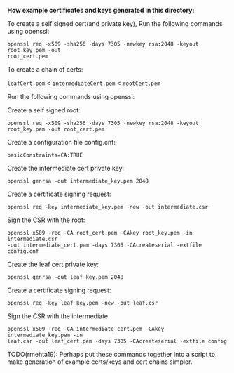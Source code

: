 **How example certificates and keys generated in this directory:**

To create a self signed cert(and private key), Run the following commands using openssl:
```
openssl req -x509 -sha256 -days 7305 -newkey rsa:2048 -keyout root_key.pem -out
root_cert.pem
```
To create a chain of certs:

```leafCert.pem``` < ```intermediateCert.pem``` < ```rootCert.pem```

Run the following commands using openssl:

Create a self signed root:
```
openssl req -x509 -sha256 -days 7305 -newkey rsa:2048 -keyout root_key.pem -out root_cert.pem
```
Create a configuration file config.cnf:
```
basicConstraints=CA:TRUE
```
Create the intermediate cert private key:
```
openssl genrsa -out intermediate_key.pem 2048
```
Create a certificate signing request:
```
openssl req -key intermediate_key.pem -new -out intermediate.csr
```
Sign the CSR with the root:
```
openssl x509 -req -CA root_cert.pem -CAkey root_key.pem -in intermediate.csr
-out intermediate_cert.pem -days 7305 -CAcreateserial -extfile config.cnf
```
Create the leaf cert private key:
```
openssl genrsa -out leaf_key.pem 2048
```
Create a certificate signing request:
```
openssl req -key leaf_key.pem -new -out leaf.csr
```
Sign the CSR with the intermediate
```
openssl x509 -req -CA intermediate_cert.pem -CAkey intermediate_key.pem -in
leaf.csr -out leaf_cert.pem -days 7305 -CAcreateserial -extfile config
```
TODO(rmehta19): Perhaps put these commands together into a script to make
generation of example certs/keys and cert chains simpler.
